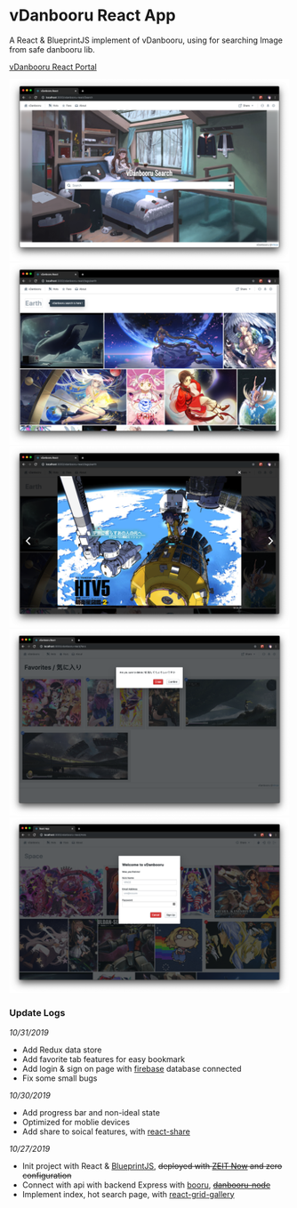 # vDanbooru React App

A React & BlueprintJS implement of vDanbooru, using for searching Image from safe danbooru lib.

[vDanbooru React Portal](http://vince-amazing.us-west-1.elasticbeanstalk.com/vdanbooru-react)

![](screenshots/index.png)
![](screenshots/search.png)
![](screenshots/lightbox.png)
![](screenshots/favorites.png)
![](screenshots/signup_login.png)

### Update Logs
_10/31/2019_
- Add Redux data store
- Add favorite tab features for easy bookmark
- Add login & sign on page with [firebase](https://firebase.google.com/) database connected
- Fix some small bugs

_10/30/2019_
- Add progress bar and non-ideal state
- Optimized for moblie devices
- Add share to soical features, with [react-share](https://www.npmjs.com/package/react-share)

_10/27/2019_
- Init project with React & [BlueprintJS](https://blueprintjs.com/), ~~deployed with [ZEIT Now](zeit.co) and zero configuration~~
- Connect with api with backend Express with [booru](https://www.npmjs.com/package/booru), ~~[danbooru-node](https://www.npmjs.com/package/danbooru)~~
- Implement index, hot search page, with [react-grid-gallery](https://www.npmjs.com/package/react-grid-gallery)
